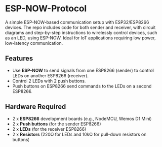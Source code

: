 # ESP-NOW-Protocol
A simple ESP-NOW-based communication setup with ESP32/ESP8266 devices. The repo includes code for both sender and receiver, with circuit diagrams and step-by-step instructions to wirelessly control devices, such as an LED, using ESP-NOW. Ideal for IoT applications requiring low power, low-latency communication.

## Features
- Use **ESP-NOW** to send signals from one ESP8266 (sender) to control LEDs on another ESP8266 (receiver).
- Control 2 LEDs with 2 push buttons.
- Push buttons on ESP8266 send commands to the LEDs on a second ESP8266.

## Hardware Required
- 2 x **ESP8266** development boards (e.g., NodeMCU, Wemos D1 Mini)
- 2 x **Push buttons** (for the sender ESP8266)
- 2 x **LEDs** (for the receiver ESP8266)
- 2 x **Resistors** (220Ω for LEDs and 10kΩ for pull-down resistors on buttons)
